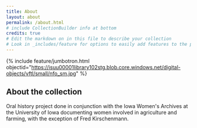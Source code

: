 ```yaml
---
title: About
layout: about
permalink: /about.html
# include CollectionBuilder info at bottom
credits: true
# Edit the markdown on in this file to describe your collection
# Look in _includes/feature for options to easily add features to the page
---
```


{% include feature/jumbotron.html objectid="https://isuu00001library102stg.blob.core.windows.net/digital-objects/vftl/small/nfo_sm.jpg" %} 

## About the collection

Oral history project done in conjunction with the Iowa Women's Archives at the University of Iowa documenting women involved in agriculture and farming, with the exception of Fred Kirschenmann.